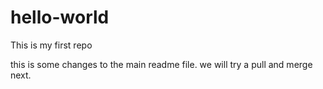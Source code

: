 # hello-world
This is my first repo

this is some changes to the main readme file. we will try a pull and merge next.
